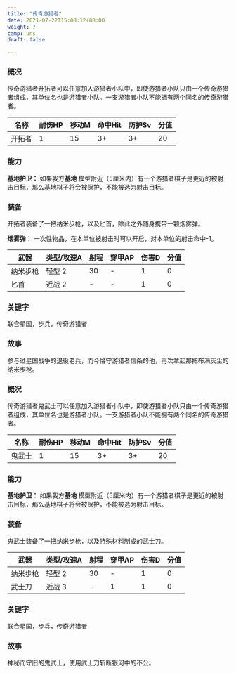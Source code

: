 ```yaml
---
title: "传奇游猎者"
date: 2021-07-22T15:08:12+08:00
weight: 7
camp: uns
draft: false

---
```


### 概况

传奇游猎者开拓者可以任意加入游猎者小队中，即使游猎者小队只由一个传奇游猎者组成，其单位名也是游猎者小队。一支游猎者小队不能拥有两个同名的传奇游猎者。

| 名称   | 耐伤HP | 移动M | 命中Hit | 防护Sv | 分值 |
| ------ | ------ | ----- | ------- | ------ | ---- |
| 开拓者 | 1      | 15    | 3+      | 3+     | 20   |

### 能力

**基地护卫：**  如果我方**基地** 模型附近（5厘米内）有一个游猎者棋子是更近的被射击目标，那么基地棋子将会被保护，不能被选为射击目标。

### 装备

开拓者装备了一把纳米步枪，以及匕首，除此之外随身携带一颗烟雾弹。

**烟雾弹：** 一次性物品，在本单位被射击时可以开启，对本单位的射击命中-1。

| 武器     | 类型/攻速A | 射程 | 穿甲AP | 伤害D | 分值 |
| -------- | ---------- | ---- | ------ | ----- | ---- |
| 纳米步枪 | 轻型 2     | 30   | -      | 1     | 0    |
| 匕首     | 近战 2     | -    | -      | 1     | 0    |

### 关键字

联合星国，步兵，传奇游猎者

### 故事

参与过星国战争的退役老兵，而今恪守游猎者信条的他，再次拿起那把布满灰尘的纳米步枪。



### 概况

传奇游猎者鬼武士可以任意加入游猎者小队中，即使游猎者小队只由一个传奇游猎者组成，其单位名也是游猎者小队。一支游猎者小队不能拥有两个同名的传奇游猎者。

| 名称   | 耐伤HP | 移动M | 命中Hit | 防护Sv | 分值 |
| ------ | ------ | ----- | ------- | ------ | ---- |
| 鬼武士 | 1      | 15    | 3+      | 3+     | 20   |

### 能力

**基地护卫：** 如果我方**基地** 模型附近（5厘米内）有一个游猎者棋子是更近的被射击目标，那么基地棋子将会被保护，不能被选为射击目标。

### 装备

鬼武士装备了一把纳米步枪，以及特殊材料制成的武士刀。

| 武器     | 类型/攻速A | 射程 | 穿甲AP | 伤害D | 分值 |
| -------- | ---------- | ---- | ------ | ----- | ---- |
| 纳米步枪 | 轻型 2     | 30   | -      | 1     | 0    |
| 武士刀   | 近战 3     | -    | 1      | 1     | 0    |

### 关键字

联合星国，步兵，传奇游猎者

### 故事

神秘而守旧的鬼武士，使用武士刀斩断银河中的不公。



